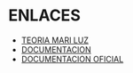 # ENLACES
- [TEORIA MARI LUZ](https://github.com/profeMelola/LM-09-2023-24)
- [DOCUMENTACION](https://lenguajejs.com/javascript/)
- [DOCUMENTACION OFICIAL](https://javascript.info/)
